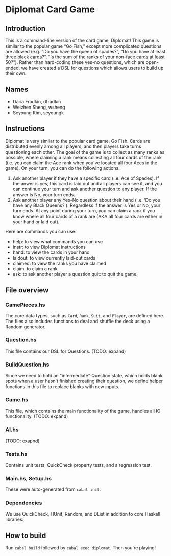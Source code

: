 # Diplomat Card Game

## Introduction

This is a command-line version of the card game, Diplomat! This game is similar to the popular game “Go Fish,” except more complicated questions are allowed (e.g. “Do you have the queen of spades?”, “Do you have at least three black cards?”, “Is the sum of the ranks of your non-face cards at least 50?”). Rather than hard-coding these yes-no questions, which are open-ended, we have created a DSL for questions which allows users to build up their own.

## Names
* Daria Fradkin, dfradkin
* Weizhen Sheng, wsheng
* Seyoung Kim, seyoungk

## Instructions
Diplomat is very similar to the popular card game, Go Fish. Cards are distributed evenly among all players, and then players take turns questioning each other. 
The goal of the game is to collect as many ranks as possible, where claiming a rank means collecting all four cards of the rank (i.e. you can claim the Ace rank when you've located all four Aces in the game).
On your turn, you can do the following actions:
1. Ask another player if they have a specific card (i.e. Ace of Spades). If the anwer is yes, this card is laid out and all players can see it, and you can continue your turn and ask another question to any player. If the answer is No, your turn ends.
2. Ask another player any Yes-No question about their hand (i.e. 'Do you have any Black Queens?'). Regardless if the answer is Yes or No, your turn ends.
    At any point during your turn, you can claim a rank if you know where all four cards of a rank are (AKA all four cards are either in your hand or laid out).
 
Here are commands you can use:
* help: to view what commands you can use
* instr: to view Diplomat instructions
* hand: to view the cards in your hand
* laidout: to view currently laid-out cards
* claimed: to view the ranks you have claimed
* claim: to claim a rank
* ask: to ask another player a question
           quit: to quit the game.

## File overview
### GamePieces.hs
The core data types, such as `Card`, `Rank`, `Suit`, and `Player`, are defined here. The files also includes functions to deal and shuffle the deck using a Random generator.

### Question.hs
This file contains our DSL for Questions. (TODO: expand)

### BuildQuestion.hs
Since we need to hold an "intermediate" Question state, which holds blank spots when a user hasn't finished creating their question, we define helper functions in this file to replace blanks with new inputs.

### Game.hs
This file, which contains the main functionality of the game, handles all IO functionality. (TODO: expand)

### AI.hs
(TODO: exapnd)

### Tests.hs
Contains unit tests, QuickCheck property tests, and a regression test.

### Main.hs, Setup.hs
These were auto-generated from `cabal init`.

### Dependencies
We use QuickCheck, HUnit, Random, and DList in addition to core Haskell libraries.

## How to build
Run `cabal build` followed by `cabal exec diplomat`. Then you're playing!
